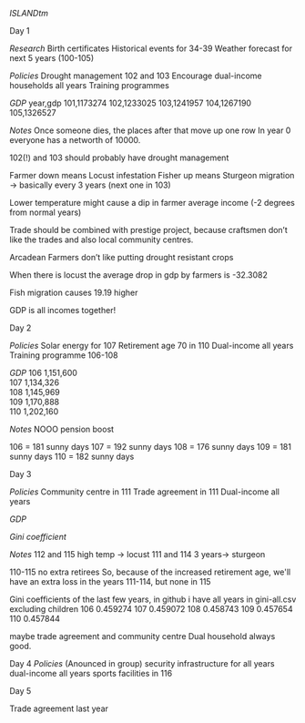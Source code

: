 _*ISLANDtm*_

Day 1

*Research*
Birth certificates
Historical events for 34-39
Weather forecast for next 5 years (100-105)

*Policies*
Drought management 102 and 103
Encourage dual-income households all years
Training programmes

*GDP*
year,gdp
101,1173274
102,1233025
103,1241957
104,1267190
105,1326527


_Notes_
Once someone dies, the places after that move up one row
In year 0 everyone has a networth of 10000.

102(!) and 103 should probably have drought management


Farmer down means Locust infestation
Fisher up means Sturgeon migration -> basically every 3 years (next one in 103)

Lower temperature might cause a dip in farmer average income (-2 degrees from normal years)

Trade should be combined with prestige project, because craftsmen don’t like the trades and also local community centres.

Arcadean Farmers don’t like putting drought resistant crops

When there is locust the average drop in gdp by farmers is -32.3082

Fish migration causes 19.19 higher

GDP is all incomes together!





Day 2

*Policies*
Solar energy for 107
Retirement age 70 in 110
Dual-income all years
Training programme 106-108

*GDP*
106	1,151,600    
107	1,134,326    
108	1,145,969    
109	1,170,888    
110	1,202,160


_Notes_
NOOO pension boost

106 = 181 sunny days
107 = 192 sunny days
108 = 176 sunny days
109 = 181 sunny days
110 = 182 sunny days


Day 3

*Policies*
Community centre in 111
Trade agreement in 111
Dual-income all years


*GDP*



*Gini coefficient*




_Notes_
112 and 115 high temp -> locust
111 and 114 3 years-> sturgeon

110-115 no extra retirees
So, because of the increased retirement age, we'll have an extra loss in the years 111-114, but none in 115

Gini coefficients of the last few years, in github i have all years in gini-all.csv excluding children
106    0.459274
107    0.459072
108    0.458743
109    0.457654
110    0.457844

maybe trade agreement and community centre
Dual household always good.




Day 4
*Policies*
(Anounced in group) security infrastructure for all years
dual-income all years
sports facilities in 116





Day 5


Trade agreement last year